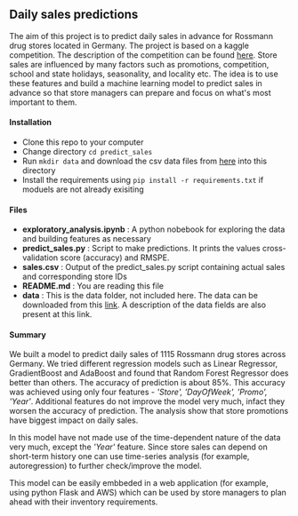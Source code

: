 ## Daily sales predictions

The aim of this project is to predict daily sales in advance for Rossmann drug stores located in Germany. The project is based on a kaggle competition. The description of the competition can be found [here](https://www.kaggle.com/c/rossmann-store-sales). Store sales are influenced by many factors such as promotions, competition, school and state holidays, seasonality, and locality etc. The idea is to use these features and build a machine learning model to predict sales in advance so that store managers can prepare and focus on what's most important to them.

#### Installation
- Clone this repo to your computer
- Change directory `cd predict_sales`
- Run `mkdir data` and download the csv data files from [here](https://www.kaggle.com/c/rossmann-store-sales/data) into this directory
- Install the requirements using `pip install -r requirements.txt` if moduels are not already exisiting 

#### Files
- **exploratory_analysis.ipynb** : A python nobebook for exploring the data and building features as necessary
- **predict_sales.py** : Script to make predictions. It prints the values cross-validation score (accuracy) and RMSPE. 
- **sales.csv** : Output of the predict_sales.py script containing actual sales and corresponding store IDs
- **README.md** : You are reading this file
- **data** : This is the data folder, not included here. The data can be downloaded from this [link](https://www.kaggle.com/c/rossmann-store-sales/data). A description of the data fields are also present at this link.

#### Summary
We built a model to predict daily sales of 1115 Rossmann drug stores across Germany. We tried different regression models such as Linear Regressor, GradientBoost and AdaBoost and found that Random Forest Regressor does better than others. The accuracy of prediction is about 85%. This accuracy was achieved using only four features - *'Store', 'DayOfWeek', 'Promo', 'Year'*. Additional features do not improve the model very much, infact they worsen the accuracy of prediction. The analysis show that store promotions have biggest impact on daily sales. 

In this model have not made use of the time-dependent nature of the data very much, except the *'Year'* feature. Since store sales can depend on short-term history one can use time-series analysis (for example, autoregression) to further check/improve the model. 

This model can be easily embbeded in a web application (for example, using python Flask and AWS) which can be used by store managers to plan ahead with their inventory requirements.   
 
